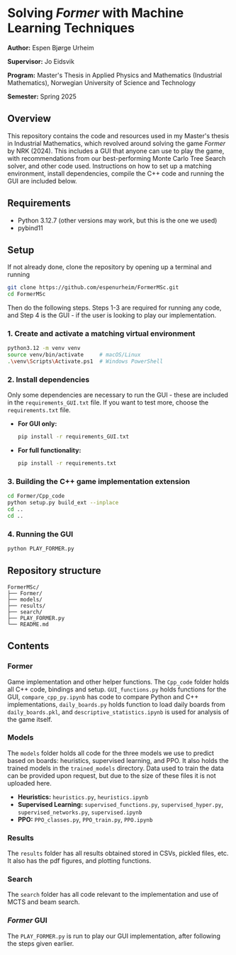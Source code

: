 # Solving *Former* with Machine Learning Techniques

**Author:** Espen Bjørge Urheim

**Supervisor:** Jo Eidsvik

**Program:** Master's Thesis in Applied Physics and Mathematics (Industrial Mathematics), Norwegian University of Science and Technology

**Semester:** Spring 2025

## Overview

This repository contains the code and resources used in my Master's thesis in Industrial Mathematics, which revolved around solving the game *Former* by NRK (2024). This includes a GUI that anyone can use to play the game, with recommendations from our best-performing Monte Carlo Tree Search solver, and other code used. Instructions on how to set up a matching environment, install dependencies, compile the C++ code and running the GUI are included below.

## Requirements

* Python 3.12.7 (other versions may work, but this is the one we used)
* pybind11

## Setup
If not already done, clone the repository by opening up a terminal and running 
```bash
git clone https://github.com/espenurheim/FormerMSc.git
cd FormerMSc
```

Then do the following steps. Steps 1-3 are required for running any code, and Step 4 is the GUI - if the user is looking to play our implementation.

### 1. Create and activate a matching virtual environment

```bash
python3.12 -m venv venv
source venv/bin/activate     # macOS/Linux
.\venv\Scripts\Activate.ps1  # Windows PowerShell
```

### 2. Install dependencies
Only some dependencies are necessary to run the GUI - these are included in the `requirements_GUI.txt` file. If you want to test more, choose the `requirements.txt` file.

* **For GUI only:**

  ```bash
  pip install -r requirements_GUI.txt
  ```
* **For full functionality:**

  ```bash
  pip install -r requirements.txt
  ```

### 3. Building the C++ game implementation extension

```bash
cd Former/Cpp_code
python setup.py build_ext --inplace
cd ..
cd ..
```

### 4. Running the GUI

```bash
python PLAY_FORMER.py
```

## Repository structure

```
FormerMSc/
├── Former/
├── models/
├── results/
├── search/
├── PLAY_FORMER.py
└── README.md
```


## Contents

### Former
Game implementation and other helper functions. The `Cpp_code` folder holds all C++ code, bindings and setup. `GUI_functions.py` holds functions for the GUI, `compare_cpp_py.ipynb` has code to compare Python and C++ implementations, `daily_boards.py` holds function to load daily boards from `daily_boards.pkl`, and `descriptive_statistics.ipynb` is used for analysis of the game itself.

### Models
The `models` folder holds all code for the three models we use to predict based on boards: heuristics, supervised learning, and PPO. It also holds the trained models in the `trained_models` directory. Data used to train the data can be provided upon request, but due to the size of these files it is not uploaded here.

* **Heuristics:** `heuristics.py`, `heuristics.ipynb`
* **Supervised Learning:** `supervised_functions.py`, `supervised_hyper.py`, `supervised_networks.py`, `supervised.ipynb`
* **PPO:** `PPO_classes.py`, `PPO_train.py`, `PPO.ipynb`

### Results
The `results` folder has all results obtained stored in CSVs, pickled files, etc. It also has the pdf figures, and plotting functions.

### Search
The `search` folder has all code relevant to the implementation and use of MCTS and beam search.


### *Former* GUI
The `PLAY_FORMER.py` is run to play our GUI implementation, after following the steps given earlier.
